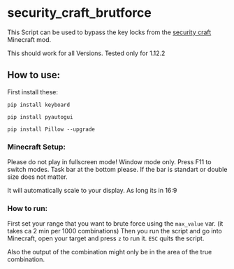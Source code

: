 # security_craft_brutforce

This Script can be used to bypass the key locks from the [security craft](https://www.curseforge.com/minecraft/mc-mods/security-craft) Minecraft mod.

This should work for all Versions. Tested only for 1.12.2

## How to use:
First install these:

`pip install keyboard`

`pip install pyautogui`

`pip install Pillow --upgrade`


### Minecraft Setup:
Please do not play in fullscreen mode! Window mode only. Press F11 to switch modes. 
Task bar at the bottom please. If the bar is standart or double size does not matter. 

It will automatically scale to your display. As long its in 16:9

### How to run:
First set your range that you want to brute force using the `max_value` var. (it takes ca 2 min per 1000 combinations)
Then you run the script and go into Minecraft, open your target and press `z` to run it. `ESC` quits the script. 

Also the output of the combination might only be in the area of the true combination.
